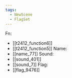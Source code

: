 ```yaml
---
tags:
  - NewScene
  - FlagSet
---
```

Fn:
- [[t2412_function6]]
- [[t2412_function5]]
Name:
- [[name_77]]
Sound:
- [[sound_401]]
- [[sound_7]]
Flag:
- [[flag_9476]]
